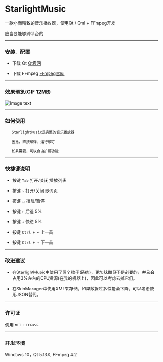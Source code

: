 ﻿# StarlightMusic

  一款小而精致的音乐播放器，使用Qt / Qml + FFmpeg开发
 
  应当是能够跨平台的

---

### 安装、配置 

 - 下载 Qt [Qt官网](https://www.qt.io/)

 - 下载 FFmpeg [FFmpeg官网](https://www.ffmpeg.org/)

---

### 效果预览(GIF 12MB)

![Image text](preview/preview.gif) 

---

### 如何使用

```
   StarlightMusic是完整的音乐播放器
   
   因此，直接编译、运行即可

   如果需要，可以自由扩展功能
```

---

### 快捷键说明

 - 按键 `Tab` 打开/关闭 播放列表

 - 按键 `~` 打开/关闭 歌词页

 - 按键 `⌴` 播放/暂停 

 - 按键 `←` 后退 5%

 - 按键 `→` 快进 5%

 - 按键 `Ctrl + ←` 上一首

 - 按键 `Ctrl + →` 下一首 

---

### 改进建议

 - 在StarlightMusic中使用了两个粒子(系统)，更加炫酷但不是必要的，并且会占用3%左右的CPU资源(在我的机器上)，因此可以考虑去掉它们。

 - 在SkinManager中使用XML来存储，如果数据过多性能会下降，可以考虑使用JSON替代。

---

### 许可证

   使用 `MIT LICENSE`

---

### 开发环境

  Windows 10，Qt 5.13.0, FFmpeg 4.2
